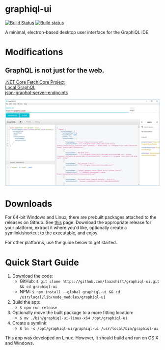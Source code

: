 # graphiql-ui

[![Build Status](https://travis-ci.org/faazshift/graphiql-ui.svg?branch=master)](https://travis-ci.org/faazshift/graphiql-ui)
[![Build status](https://ci.appveyor.com/api/projects/status/j4tqlfkg9i9r43pw?svg=true)](https://ci.appveyor.com/project/faazshift/graphiql-ui)

A minimal, electron-based desktop user interface for the GraphiQL IDE

# Modifications 
## GraphQL is not just for the web. 
[.NET Core Fetch.Core Project](/fetch.core)   
[Local GraphQL](./graphql-endpoints.md)   
[json-graphql-server-endpoints](./json-graphql-server-endpoints.md)  

![Alt text](./local-graphql.jpg?raw=true "Title")
# Downloads

For 64-bit Windows and Linux, there are prebuilt packages attached to the releases on Github. See [this](https://github.com/faazshift/graphiql-ui/releases) page. Download the appropriate release for your platform, extract it where you'd like, optionally create a symlink/shortcut to the executable, and enjoy.

For other platforms, use the guide below to get started.

# Quick Start Guide

1. Download the code:
    * GitHub: `$ git clone https://github.com/faazshift/graphiql-ui.git && cd graphiql-ui`
    * NPM: `$ npm install --global graphiql-ui && cd /usr/local/lib/node_modules/graphiql-ui`
2. Build the app:
    * `$ npm run release`
3. Optionally move the built package to a more fitting location:
    * `$ mv ./bin/graphiql-ui-linux-x64 /opt/graphiql-ui`
4. Create a symlink:
    * `$ ln -s /opt/graphiql-ui/graphiql-ui /usr/local/bin/graphiql-ui`

This app was developed on Linux. However, it should build and run on OS X and Windows.
